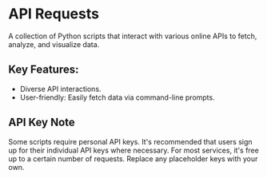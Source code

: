 # API Requests

A collection of Python scripts that interact with various online APIs to fetch, analyze, and visualize data.

## Key Features:
- Diverse API interactions.
- User-friendly: Easily fetch data via command-line prompts.

## API Key Note
Some scripts require personal API keys. It's recommended that users sign up for their individual API keys where necessary. For most services, it's free up to a certain number of requests. Replace any placeholder keys with your own.
